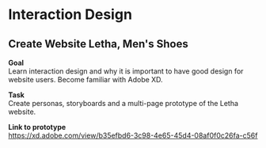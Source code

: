 # Interaction Design
## **Create Website Letha, Men's Shoes**

**Goal**\
Learn interaction design and why it is important to have good design for website users. Become familiar with Adobe XD.

**Task**\
Create personas, storyboards and a multi-page prototype of the Letha website.

**Link to prototype**\
https://xd.adobe.com/view/b35efbd6-3c98-4e65-45d4-08af0f0c26fa-c56f

